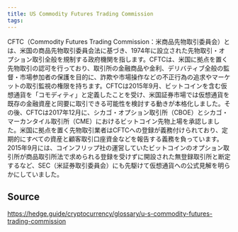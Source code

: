 ```yaml
---
title: US Commodity Futures Trading Commission
tags: 
---
```


CFTC（Commodity Futures Trading Commission：米商品先物取引委員会）とは、米国の商品先物取引委員会法に基づき、1974年に設立された先物取引・オプション取引全般を規制する政府機関を指します。CFTCは、米国に拠点を置く先物取引の認可を行っており、取引所の金融商品や金利、デリバティブ全般の監督・市場参加者の保護を目的に、詐欺や市場操作などの不正行為の追求やマーケットの取引監視の権限を持ちます。CFTCは2015年9月、ビットコインを含む仮想通貨を「コモディティ」と定義したことを受け、米国証券市場では仮想通貨を既存の金融資産と同要に取引できる可能性を検討する動きが本格化しました。その後、CFTCは2017年12月に、シカゴ・オプション取引所（CBOE）とシカゴ・マーカンタイル取引所（CME）におけるビットコイン先物上場を承認しました。米国に拠点を置く先物取引業者はCFTCへの登録が義務付けられており、定期的にすべての資産と顧客取引口座資金などを報告する義務を負っています。2015年9月には、コインフリップ社の運営していたビットコインのオプション取引所が商品取引所法で求められる登録を受けずに開設された無登録取引所と断定するなど、SEC（米証券取引委員会）にも先駆けて仮想通貨への公式見解を明らかにしていました。

## Source
https://hedge.guide/cryptocurrency/glossary/u-s-commodity-futures-trading-commission